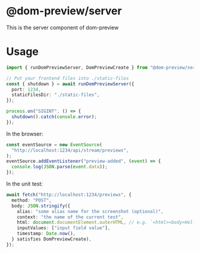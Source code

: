 # @dom-preview/server

This is the server component of dom-preview

# Usage

```ts
import { runDomPreviewServer, DomPreviewCreate } from "@dom-preview/server";

// Put your frontend files into ./static-files
const { shutdown } = await runDomPreviewServer({
  port: 1234,
  staticFilesDir: "./static-files",
});

process.on("SIGINT", () => {
  shutdown().catch(console.error);
});
```

In the browser:

```typescript
const eventSource = new EventSource(
  "http://localhost:1234/api/stream/previews",
);
eventSource.addEventListener("preview-added", (event) => {
  console.log(JSON.parse(event.data));
});
```

In the unit test:

```typescript
await fetch("http://localhost:1234/previews", {
  method: "POST",
  body: JSON.stringify({
    alias: "some alias name for the screenshot (optional)",
    context: "the name of the current test",
    html: document.documentElement.outerHTML, // e.g. `<html><body>Hello HTML: <input type="text"></body></html>`,
    inputValues: ["input field value"],
    timestamp: Date.now(),
  } satisfies DomPreviewCreate),
});
```
